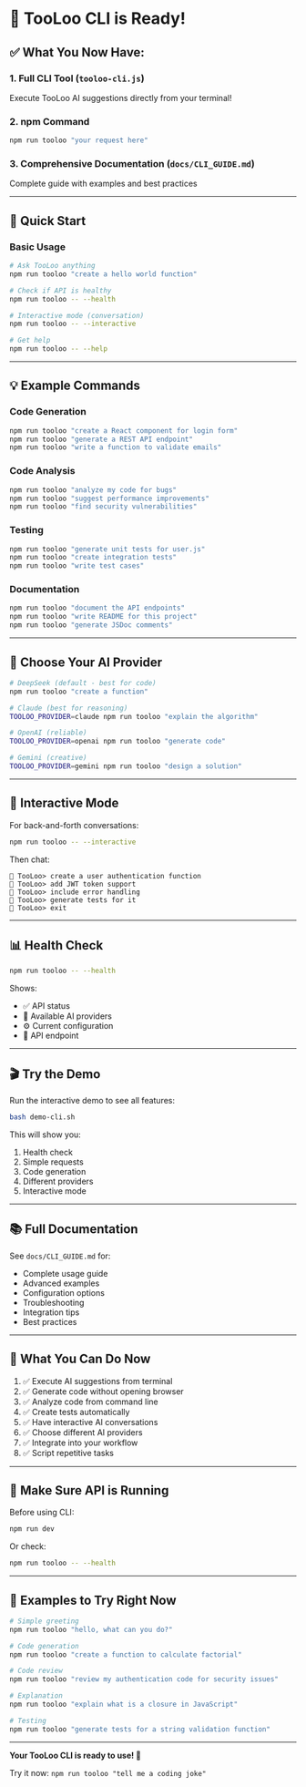 # 🎉 TooLoo CLI is Ready!

## ✅ What You Now Have:

### 1. **Full CLI Tool** (`tooloo-cli.js`)
Execute TooLoo AI suggestions directly from your terminal!

### 2. **npm Command**
```bash
npm run tooloo "your request here"
```

### 3. **Comprehensive Documentation** (`docs/CLI_GUIDE.md`)
Complete guide with examples and best practices

---

## 🚀 Quick Start

### Basic Usage

```bash
# Ask TooLoo anything
npm run tooloo "create a hello world function"

# Check if API is healthy
npm run tooloo -- --health

# Interactive mode (conversation)
npm run tooloo -- --interactive

# Get help
npm run tooloo -- --help
```

---

## 💡 Example Commands

### Code Generation
```bash
npm run tooloo "create a React component for login form"
npm run tooloo "generate a REST API endpoint"
npm run tooloo "write a function to validate emails"
```

### Code Analysis
```bash
npm run tooloo "analyze my code for bugs"
npm run tooloo "suggest performance improvements"
npm run tooloo "find security vulnerabilities"
```

### Testing
```bash
npm run tooloo "generate unit tests for user.js"
npm run tooloo "create integration tests"
npm run tooloo "write test cases"
```

### Documentation
```bash
npm run tooloo "document the API endpoints"
npm run tooloo "write README for this project"
npm run tooloo "generate JSDoc comments"
```

---

## 🎯 Choose Your AI Provider

```bash
# DeepSeek (default - best for code)
npm run tooloo "create a function"

# Claude (best for reasoning)
TOOLOO_PROVIDER=claude npm run tooloo "explain the algorithm"

# OpenAI (reliable)
TOOLOO_PROVIDER=openai npm run tooloo "generate code"

# Gemini (creative)
TOOLOO_PROVIDER=gemini npm run tooloo "design a solution"
```

---

## 🔧 Interactive Mode

For back-and-forth conversations:

```bash
npm run tooloo -- --interactive
```

Then chat:
```
🧠 TooLoo> create a user authentication function
🧠 TooLoo> add JWT token support
🧠 TooLoo> include error handling
🧠 TooLoo> generate tests for it
🧠 TooLoo> exit
```

---

## 📊 Health Check

```bash
npm run tooloo -- --health
```

Shows:
- ✅ API status
- 🤖 Available AI providers
- ⚙️ Current configuration
- 📡 API endpoint

---

## 🎬 Try the Demo

Run the interactive demo to see all features:

```bash
bash demo-cli.sh
```

This will show you:
1. Health check
2. Simple requests
3. Code generation
4. Different providers
5. Interactive mode

---

## 📚 Full Documentation

See `docs/CLI_GUIDE.md` for:
- Complete usage guide
- Advanced examples
- Configuration options
- Troubleshooting
- Integration tips
- Best practices

---

## 🎯 What You Can Do Now

1. ✅ Execute AI suggestions from terminal
2. ✅ Generate code without opening browser
3. ✅ Analyze code from command line
4. ✅ Create tests automatically
5. ✅ Have interactive AI conversations
6. ✅ Choose different AI providers
7. ✅ Integrate into your workflow
8. ✅ Script repetitive tasks

---

## 🚨 Make Sure API is Running

Before using CLI:
```bash
npm run dev
```

Or check:
```bash
npm run tooloo -- --health
```

---

## 🎉 Examples to Try Right Now

```bash
# Simple greeting
npm run tooloo "hello, what can you do?"

# Code generation
npm run tooloo "create a function to calculate factorial"

# Code review
npm run tooloo "review my authentication code for security issues"

# Explanation
npm run tooloo "explain what is a closure in JavaScript"

# Testing
npm run tooloo "generate tests for a string validation function"
```

---

**Your TooLoo CLI is ready to use! 🚀**

Try it now: `npm run tooloo "tell me a coding joke"`
